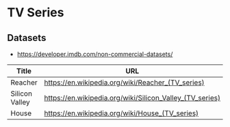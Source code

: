 # TV Series

## Datasets

  - https://developer.imdb.com/non-commercial-datasets/ 

| Title | URL | Notes |
| ----- | --- | ----- |
| Reacher | https://en.wikipedia.org/wiki/Reacher_(TV_series) | |
| Silicon Valley | https://en.wikipedia.org/wiki/Silicon_Valley_(TV_series) | |
| House | https://en.wikipedia.org/wiki/House_(TV_series) | |
